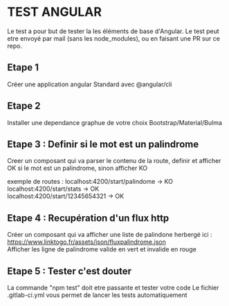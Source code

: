 # TEST ANGULAR 

Le test a pour but de tester la les éléments de base d'Angular.
Le test peut etre envoyé par mail (sans les node_modules), ou en faisant une PR sur ce repo.

## Etape 1
Créer une application angular Standard avec @angular/cli

## Etape 2
Installer une dependance graphue de votre choix Bootstrap/Material/Bulma

## Etape 3 : Definir si le mot est un palindrome
Creer un composant qui va parser le contenu de la route, definir et afficher OK si le mot est un palindrome, sinon afficher KO

exemple de routes : 
  localhost:4200/start/palindome -> KO  
  localhost:4200/start/stats -> OK  
  localhost:4200/start/12345654321 -> OK  

## Etape 4 : Recupération d'un flux http
Créer un composant qui va afficher une liste de palindone herbergé ici :  https://www.linktogo.fr/assets/json/fluxpalindrome.json  
Afficher les ligne de palindrome valide en vert et invalide en rouge


## Etape 5 : Tester c'est douter
La commande "npm test" doit etre passante et tester votre code
Le fichier .gitlab-ci.yml vous permet de lancer les tests automatiquement
